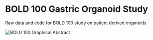 # BOLD 100 Gastric Organoid Study
Raw data and code for BOLD 100 study on patient derived organoids


![BOLD 100 Graphical Abstract](https://github.com/user-attachments/assets/98a46d2a-e3d8-4c36-8606-34fdb0fee9e3)
